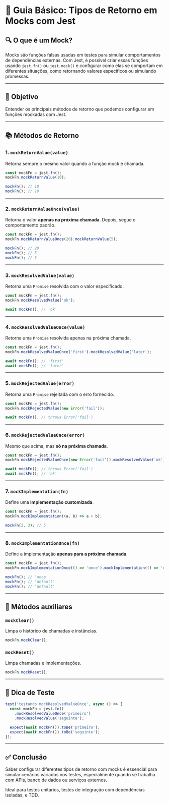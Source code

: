 
# 📘 Guia Básico: Tipos de Retorno em Mocks com Jest

## 🔍 O que é um Mock?

Mocks são funções falsas usadas em testes para simular comportamentos de dependências externas. Com Jest, é possível criar essas funções usando `jest.fn()` ou `jest.mock()` e configurar como elas se comportam em diferentes situações, como retornando valores específicos ou simulando promessas.

---

## 🎯 Objetivo

Entender os principais métodos de retorno que podemos configurar em funções mockadas com Jest.

---

## 📚 Métodos de Retorno

### 1. `mockReturnValue(value)`
Retorna sempre o mesmo valor quando a função mock é chamada.

```js
const mockFn = jest.fn();
mockFn.mockReturnValue(10);

mockFn(); // 10
mockFn(); // 10
```

---

### 2. `mockReturnValueOnce(value)`
Retorna o valor **apenas na próxima chamada**. Depois, segue o comportamento padrão.

```js
const mockFn = jest.fn();
mockFn.mockReturnValueOnce(20).mockReturnValue(5);

mockFn(); // 20
mockFn(); // 5
mockFn(); // 5
```

---

### 3. `mockResolvedValue(value)`
Retorna uma `Promise` resolvida com o valor especificado.

```js
const mockFn = jest.fn();
mockFn.mockResolvedValue('ok');

await mockFn(); // 'ok'
```

---

### 4. `mockResolvedValueOnce(value)`
Retorna uma `Promise` resolvida apenas na próxima chamada.

```js
const mockFn = jest.fn();
mockFn.mockResolvedValueOnce('first').mockResolvedValue('later');

await mockFn(); // 'first'
await mockFn(); // 'later'
```

---

### 5. `mockRejectedValue(error)`
Retorna uma `Promise` rejeitada com o erro fornecido.

```js
const mockFn = jest.fn();
mockFn.mockRejectedValue(new Error('fail'));

await mockFn(); // throws Error('fail')
```

---

### 6. `mockRejectedValueOnce(error)`
Mesmo que acima, mas **só na próxima chamada**.

```js
const mockFn = jest.fn();
mockFn.mockRejectedValueOnce(new Error('fail')).mockResolvedValue('ok');

await mockFn(); // throws Error('fail')
await mockFn(); // 'ok'
```

---

### 7. `mockImplementation(fn)`
Define uma **implementação customizada**.

```js
const mockFn = jest.fn();
mockFn.mockImplementation((a, b) => a + b);

mockFn(2, 3); // 5
```

---

### 8. `mockImplementationOnce(fn)`
Define a implementação **apenas para a próxima chamada**.

```js
const mockFn = jest.fn();
mockFn.mockImplementationOnce(() => 'once').mockImplementation(() => 'default');

mockFn(); // 'once'
mockFn(); // 'default'
mockFn(); // 'default'
```

---

## 🧼 Métodos auxiliares

### `mockClear()`
Limpa o histórico de chamadas e instâncias.

```js
mockFn.mockClear();
```

### `mockReset()`
Limpa chamadas e implementações.

```js
mockFn.mockReset();
```

---

## 🧪 Dica de Teste
```js
test('testando mockResolvedValueOnce', async () => {
  const mockFn = jest.fn()
    .mockResolvedValueOnce('primeiro')
    .mockResolvedValue('seguinte');

  expect(await mockFn()).toBe('primeiro');
  expect(await mockFn()).toBe('seguinte');
});
```

---

## ✅ Conclusão

Saber configurar diferentes tipos de retorno com mocks é essencial para simular cenários variados nos testes, especialmente quando se trabalha com APIs, banco de dados ou serviços externos.

Ideal para testes unitários, testes de integração com dependências isoladas, e TDD.

